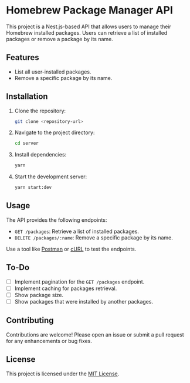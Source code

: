 
# Homebrew Package Manager API

This project is a Nest.js-based API that allows users to manage their Homebrew installed packages. Users can retrieve a list of installed packages or remove a package by its name.

## Features

- List all user-installed packages.
- Remove a specific package by its name.

## Installation

1. Clone the repository:
   ```bash
   git clone <repository-url>
   ```
2. Navigate to the project directory:
   ```bash
   cd server
   ```
3. Install dependencies:
   ```bash
   yarn
   ```
4. Start the development server:
   ```bash
   yarn start:dev
   ```

## Usage

The API provides the following endpoints:

- `GET /packages`: Retrieve a list of installed packages.
- `DELETE /packages/:name`: Remove a specific package by its name.

Use a tool like [Postman](https://www.postman.com/) or [cURL](https://curl.se/) to test the endpoints.

## To-Do

- [ ] Implement pagination for the `GET /packages` endpoint.
- [ ] Implement caching for packages retrieval.
- [ ] Show package size.
- [ ] Show packages that were installed by another packages.

## Contributing

Contributions are welcome! Please open an issue or submit a pull request for any enhancements or bug fixes.

## License

This project is licensed under the [MIT License](LICENSE).
